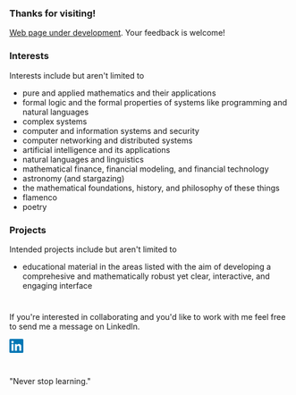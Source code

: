 ### Thanks for visiting!
<a href="https://davefriedman01.github.io">Web page under development</a>. Your feedback is welcome!

### Interests
Interests include but aren't limited to
* pure and applied mathematics and their applications
* formal logic and the formal properties of systems like programming and natural languages
* complex systems
* computer and information systems and security
* computer networking and distributed systems
* artificial intelligence and its applications
* natural languages and linguistics
* mathematical finance, financial modeling, and financial technology
* astronomy (and stargazing)
* the mathematical foundations, history, and philosophy of these things
* flamenco
* poetry

### Projects
Intended projects include but aren't limited to
* educational material in the areas listed with the aim of developing a comprehesive and mathematically robust yet clear, interactive, and engaging interface

#

If you're interested in collaborating and you'd like to work with me feel free to send me a message on LinkedIn.

<a href="https://www.linkedin.com/in/heracliteanflux/">
  <img alt="Dave Friedman | LinkedIn" width="25px" src="assets/linkedin.svg"/>
</a>

#

"Never stop learning."


